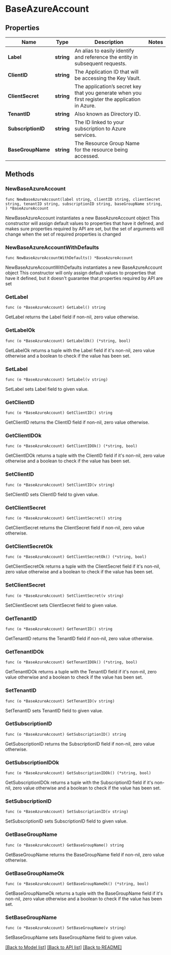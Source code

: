 # BaseAzureAccount

## Properties

Name | Type | Description | Notes
------------ | ------------- | ------------- | -------------
**Label** | **string** | An alias to easily identify and reference the entity in subsequent requests. | 
**ClientID** | **string** | The Application ID that will be accessing the Key Vault. | 
**ClientSecret** | **string** | The application’s secret key that you generate when you first register the application in Azure. | 
**TenantID** | **string** | Also known as Directory ID. | 
**SubscriptionID** | **string** | The ID linked to your subscription to Azure services. | 
**BaseGroupName** | **string** | The Resource Group Name for the resource being accessed. | 

## Methods

### NewBaseAzureAccount

`func NewBaseAzureAccount(label string, clientID string, clientSecret string, tenantID string, subscriptionID string, baseGroupName string, ) *BaseAzureAccount`

NewBaseAzureAccount instantiates a new BaseAzureAccount object
This constructor will assign default values to properties that have it defined,
and makes sure properties required by API are set, but the set of arguments
will change when the set of required properties is changed

### NewBaseAzureAccountWithDefaults

`func NewBaseAzureAccountWithDefaults() *BaseAzureAccount`

NewBaseAzureAccountWithDefaults instantiates a new BaseAzureAccount object
This constructor will only assign default values to properties that have it defined,
but it doesn't guarantee that properties required by API are set

### GetLabel

`func (o *BaseAzureAccount) GetLabel() string`

GetLabel returns the Label field if non-nil, zero value otherwise.

### GetLabelOk

`func (o *BaseAzureAccount) GetLabelOk() (*string, bool)`

GetLabelOk returns a tuple with the Label field if it's non-nil, zero value otherwise
and a boolean to check if the value has been set.

### SetLabel

`func (o *BaseAzureAccount) SetLabel(v string)`

SetLabel sets Label field to given value.


### GetClientID

`func (o *BaseAzureAccount) GetClientID() string`

GetClientID returns the ClientID field if non-nil, zero value otherwise.

### GetClientIDOk

`func (o *BaseAzureAccount) GetClientIDOk() (*string, bool)`

GetClientIDOk returns a tuple with the ClientID field if it's non-nil, zero value otherwise
and a boolean to check if the value has been set.

### SetClientID

`func (o *BaseAzureAccount) SetClientID(v string)`

SetClientID sets ClientID field to given value.


### GetClientSecret

`func (o *BaseAzureAccount) GetClientSecret() string`

GetClientSecret returns the ClientSecret field if non-nil, zero value otherwise.

### GetClientSecretOk

`func (o *BaseAzureAccount) GetClientSecretOk() (*string, bool)`

GetClientSecretOk returns a tuple with the ClientSecret field if it's non-nil, zero value otherwise
and a boolean to check if the value has been set.

### SetClientSecret

`func (o *BaseAzureAccount) SetClientSecret(v string)`

SetClientSecret sets ClientSecret field to given value.


### GetTenantID

`func (o *BaseAzureAccount) GetTenantID() string`

GetTenantID returns the TenantID field if non-nil, zero value otherwise.

### GetTenantIDOk

`func (o *BaseAzureAccount) GetTenantIDOk() (*string, bool)`

GetTenantIDOk returns a tuple with the TenantID field if it's non-nil, zero value otherwise
and a boolean to check if the value has been set.

### SetTenantID

`func (o *BaseAzureAccount) SetTenantID(v string)`

SetTenantID sets TenantID field to given value.


### GetSubscriptionID

`func (o *BaseAzureAccount) GetSubscriptionID() string`

GetSubscriptionID returns the SubscriptionID field if non-nil, zero value otherwise.

### GetSubscriptionIDOk

`func (o *BaseAzureAccount) GetSubscriptionIDOk() (*string, bool)`

GetSubscriptionIDOk returns a tuple with the SubscriptionID field if it's non-nil, zero value otherwise
and a boolean to check if the value has been set.

### SetSubscriptionID

`func (o *BaseAzureAccount) SetSubscriptionID(v string)`

SetSubscriptionID sets SubscriptionID field to given value.


### GetBaseGroupName

`func (o *BaseAzureAccount) GetBaseGroupName() string`

GetBaseGroupName returns the BaseGroupName field if non-nil, zero value otherwise.

### GetBaseGroupNameOk

`func (o *BaseAzureAccount) GetBaseGroupNameOk() (*string, bool)`

GetBaseGroupNameOk returns a tuple with the BaseGroupName field if it's non-nil, zero value otherwise
and a boolean to check if the value has been set.

### SetBaseGroupName

`func (o *BaseAzureAccount) SetBaseGroupName(v string)`

SetBaseGroupName sets BaseGroupName field to given value.



[[Back to Model list]](../README.md#documentation-for-models) [[Back to API list]](../README.md#documentation-for-api-endpoints) [[Back to README]](../README.md)


